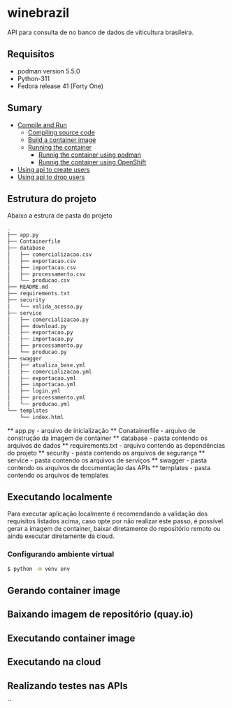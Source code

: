 # winebrazil
API para consulta de no banco de dados de viticultura brasileira.

## Requisitos
* podman version 5.5.0
* Python-311
* Fedora release 41 (Forty One)

## Sumary
* [Compile and Run](#compile-and-run)
    * [Compiling source code](#compiling-source-code)
    * [Build a container image](#build-a-container-image)
    * [Running the container](#running-the-container)
        * [Runnig the container using podman](#runnig-the-container-using-podman)
        * [Runnig the container using OpenShift](#runnig-the-container-using-openshift)
* [Using api to create users](#using-api-to-create-users)
* [Using api to drop users](#using-api-to-drop-users)

## Estrutura do projeto
Abaixo a estrura de pasta do projeto
```bash
.
├── app.py
├── Containerfile
├── database
│   ├── comercializacao.csv
│   ├── exportacao.csv
│   ├── importacao.csv
│   ├── processamento.csv
│   └── producao.csv
├── README.md
├── requirements.txt
├── security
│   └── valida_acesso.py
├── service
│   ├── comercializacao.py
│   ├── download.py
│   ├── exportacao.py
│   ├── importacao.py
│   ├── processamento.py
│   └── producao.py
├── swagger
│   ├── atualiza_base.yml
│   ├── comercializacao.yml
│   ├── exportacao.yml
│   ├── importacao.yml
│   ├── login.yml
│   ├── processamento.yml
│   └── producao.yml
└── templates
    └── index.html
```

** app.py - arquivo de inicialização
** Conatainerfile - arquivo de construção da imagem de container
** database - pasta contendo os arquivos de dados
** requirements.txt - arquivo contendo as dependências do projeto
** security - pasta contendo os arquivos de segurança
** service - pasta contendo os arquivos de serviços
** swagger - pasta contendo os arquivos de documentação das APIs
** templates - pasta contendo os arquivos de templates



## Executando localmente

Para executar aplicação localmente é recomendando a validação dos requisitos listados acima, caso opte por não realizar este passo, é possível gerar a imagem de container, baixar diretamente do repositório remoto ou ainda executar diretamente da cloud.

### Configurando ambiente virtual

```bash
$ python -m venv env
```




## Gerando container image

## Baixando imagem de repositório (quay.io)

## Executando container image

## Executando na cloud

## Realizando testes nas APIs
``
